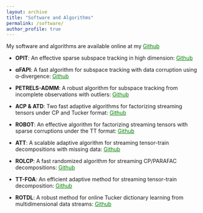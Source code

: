 ```yaml
---
layout: archive
title: "Software and Algorithms"
permalink: /software/
author_profile: true
---
```



My software and algorithms are available online at my <a href="https://github.com/thanhtbt" style="color: green; text-decoration: underline; "><i class="fab fa-fw fa-github zoom"></i>Github</a>


* **OPIT**: An effective sparse subspace tracking in high dimension: <a href="https://github.com/thanhtbt/SST" style="color: green; text-decoration: underline; "><i class="fab fa-fw fa-github zoom"></i>Github</a> 

* **αFAPI**: A fast algorithm for subspace tracking with data corruption using α-divergence: <a href="https://github.com/thanhtbt/aFAPI" style="color: green; text-decoration: underline; "><i class="fab fa-fw fa-github zoom"></i>Github</a>

* **PETRELS-ADMM**: A robust algorithm for subspace tracking from incomplete observations with outliers: <a href="https://github.com/thanhtbt/RST" style="color: green; text-decoration: underline; "><i class="fab fa-fw fa-github zoom"></i>Github</a>

* **ACP & ATD**: Two fast adaptive algorithms for factorizing streaming tensors under CP and Tucker format:  <a href="https://github.com/thanhtbt/tensor_tracking" style="color: green; text-decoration: underline; "><i class="fab fa-fw fa-github zoom"></i>Github</a>

* **ROBOT**: An effective algorithm for factorizing streaming tensors with sparse corruptions under the TT format: <a href="https://github.com/thanhtbt/ROBOT" style="color: green; text-decoration: underline; "><i class="fab fa-fw fa-github zoom"></i>Github</a>  


* **ATT**: A scalable adaptive algorithm for streaming tensor-train decompositions with missing data: <a href="https://github.com/thanhtbt/ATT-miss" style="color: green; text-decoration: underline; "><i class="fab fa-fw fa-github zoom"></i>Github</a> 


* **ROLCP**: A fast randomized algorithm for streaming CP/PARAFAC decompositions:  <a href="https://github.com/thanhtbt/ROLCP" style="color: green; text-decoration: underline; "><i class="fab fa-fw fa-github zoom"></i>Github</a>     

* **TT-FOA**: An efficient adaptive method for streaming tensor-train decomposition: <a href="https://github.com/thanhtbt/ATT" style="color: green; text-decoration: underline; "><i class="fab fa-fw fa-github zoom"></i>Github</a>     


* **ROTDL**: A robust method for online Tucker dictionary learning from multidimensional data streams: <a href="https://github.com/thanhtbt/ROTDL" style="color: green; text-decoration: underline; "><i class="fab fa-fw fa-github zoom"></i>Github</a>

 



